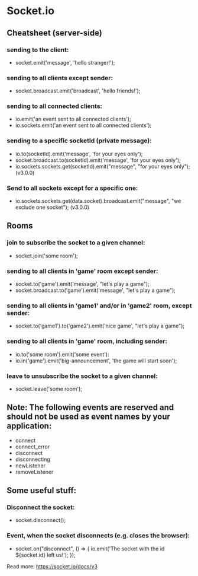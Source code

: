 # Socket.io

## Cheatsheet (server-side)

### sending to the client:

-   socket.emit('message', 'hello stranger!');

### sending to all clients except sender:

-   socket.broadcast.emit('broadcast', 'hello friends!');

### sending to all connected clients:

-   io.emit('an event sent to all connected clients');
-   io.sockets.emit('an event sent to all connected clients');

### sending to a specific socketId (private message):

-   io.to(socketId).emit('message', 'for your eyes only');
-   socket.broadcast.to(socketId).emit('message', 'for your eyes only');
-   io.sockets.sockets.get(socketId).emit("message", "for your eyes only"); (v3.0.0)

### Send to all sockets except for a specific one:

-   io.sockets.sockets.get(data.socket).broadcast.emit("message", "we exclude one socket"); (v3.0.0)

## Rooms

### join to subscribe the socket to a given channel:

-   socket.join('some room');

### sending to all clients in 'game' room except sender:

-   socket.to('game').emit('message', "let's play a game");
-   socket.broadcast.to('game').emit('message', "let's play a game");

### sending to all clients in 'game1' and/or in 'game2' room, except sender:

-   socket.to('game1').to('game2').emit('nice game', "let's play a game");

### sending to all clients in 'game' room, including sender:

-   io.to('some room').emit('some event'):
-   io.in('game').emit('big-announcement', 'the game will start soon');

### leave to unsubscribe the socket to a given channel:

-   socket.leave('some room');

## Note: The following events are reserved and should not be used as event names by your application:

-   connect
-   connect_error
-   disconnect
-   disconnecting
-   newListener
-   removeListener

## Some useful stuff:

### Disconnect the socket:

-   socket.disconnect();

### Event, when the socket disconnects (e.g. closes the browser):

-   socket.on("disconnect", () => {
    io.emit('The socket with the id \${socket.id} left us!');
    });

Read more:
https://socket.io/docs/v3
